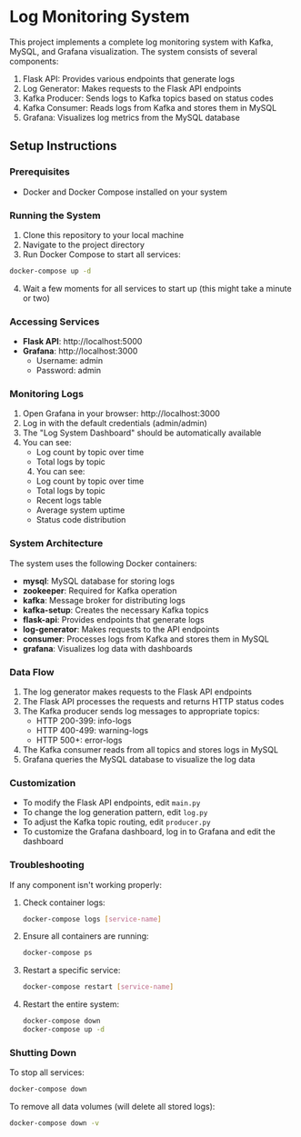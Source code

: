 # Log Monitoring System

This project implements a complete log monitoring system with Kafka, MySQL, and Grafana visualization. The system consists of several components:

1. Flask API: Provides various endpoints that generate logs
2. Log Generator: Makes requests to the Flask API endpoints
3. Kafka Producer: Sends logs to Kafka topics based on status codes
4. Kafka Consumer: Reads logs from Kafka and stores them in MySQL
5. Grafana: Visualizes log metrics from the MySQL database

## Setup Instructions

### Prerequisites

- Docker and Docker Compose installed on your system

### Running the System

1. Clone this repository to your local machine
2. Navigate to the project directory
3. Run Docker Compose to start all services:

```bash
docker-compose up -d
```

4. Wait a few moments for all services to start up (this might take a minute or two)

### Accessing Services

- **Flask API**: http://localhost:5000
- **Grafana**: http://localhost:3000
  - Username: admin
  - Password: admin

### Monitoring Logs

1. Open Grafana in your browser: http://localhost:3000
2. Log in with the default credentials (admin/admin)
3. The "Log System Dashboard" should be automatically available
4. You can see:
   - Log count by topic over time
   - Total logs by topic
   4. You can see:
   - Log count by topic over time
   - Total logs by topic
   - Recent logs table
   - Average system uptime
   - Status code distribution

### System Architecture

The system uses the following Docker containers:

- **mysql**: MySQL database for storing logs
- **zookeeper**: Required for Kafka operation
- **kafka**: Message broker for distributing logs
- **kafka-setup**: Creates the necessary Kafka topics
- **flask-api**: Provides endpoints that generate logs
- **log-generator**: Makes requests to the API endpoints
- **consumer**: Processes logs from Kafka and stores them in MySQL
- **grafana**: Visualizes log data with dashboards

### Data Flow

1. The log generator makes requests to the Flask API endpoints
2. The Flask API processes the requests and returns HTTP status codes
3. The Kafka producer sends log messages to appropriate topics:
   - HTTP 200-399: info-logs
   - HTTP 400-499: warning-logs
   - HTTP 500+: error-logs
4. The Kafka consumer reads from all topics and stores logs in MySQL
5. Grafana queries the MySQL database to visualize the log data

### Customization

- To modify the Flask API endpoints, edit `main.py`
- To change the log generation pattern, edit `log.py`
- To adjust the Kafka topic routing, edit `producer.py`
- To customize the Grafana dashboard, log in to Grafana and edit the dashboard

### Troubleshooting

If any component isn't working properly:

1. Check container logs:
   ```bash
   docker-compose logs [service-name]
   ```

2. Ensure all containers are running:
   ```bash
   docker-compose ps
   ```

3. Restart a specific service:
   ```bash
   docker-compose restart [service-name]
   ```

4. Restart the entire system:
   ```bash
   docker-compose down
   docker-compose up -d
   ```

### Shutting Down

To stop all services:

```bash
docker-compose down
```

To remove all data volumes (will delete all stored logs):

```bash
docker-compose down -v
```
